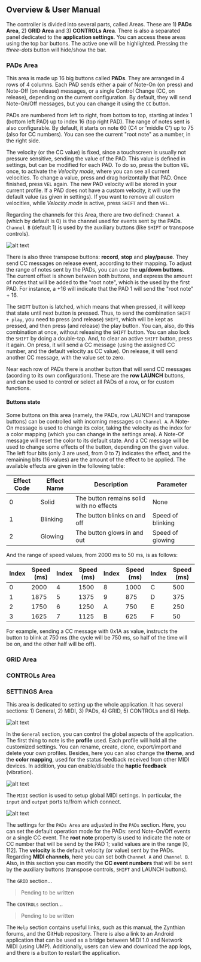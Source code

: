 ## Overview & User Manual

The controller is divided into several parts, called Areas. These are 1) **PADs Area**, 2) **GRID Area** and 3) **CONTROLs Area**. There is also a separated panel dedicated to the **application settings**. You can access these areas using the top bar buttons. The active one will be highlighted. Pressing the *three-dots* button will hide/show the bar.


### PADs Area

This area is made up 16 big buttons called **PADs**. They are arranged in 4 rows of 4 columns. Each PAD sends either a pair of Note-On (on press) and Note-Off (on release) messages, or a single Control Change (CC, on release), depending on the current configuration. By default, they will send Note-On/Off messages, but you can change it using the `CC` button.

PADs are numbered from left to right, from bottom to top, starting at index 1 (bottom left PAD) up to index 16 (top right PAD). The range of notes sent is also configurable. By default, it starts on note 60 (C4 or 'middle C') up to 75 (also for CC numbers). You can see the current "root note" as a number, in the right side.

The velocity (or the CC value) is fixed, since a touchscreen is usually not pressure sensitive, sending the value of the PAD. This value is defined in settings, but can be modified for each PAD. To do so, press the button `VEL` once, to activate the *Velocity mode*, where you can see all current velocities. To change a value, press and drag horizontally that PAD. Once finished, press `VEL` again. The new PAD velocity will be stored in your current profile. If a PAD does not have a custom velocity, it will use the default value (as given in settings). If you want to remove all custom velocities, while *Velocity mode* is active, press `SHIFT` and then `VEL`.

Regarding the channels for this Area, there are two defined: `Channel A` (which by default is 0) is the channel used for events sent by the PADs. `Channel B` (default 1) is used by the auxiliary buttons (like `SHIFT` or transpose controls).

![alt text](img/pads-area.png)

There is also three transpose buttons: **record**, **stop** and **play/pause**. They send CC messages  on release event, according to their mapping. To adjust the range of notes sent by the PADs, you can use the **up/down buttons**. The current offset is shown between both buttons, and express the amount of notes that will be added to the "root note", which is the used by the first PAD. For instance, a +16 will indicate that the PAD 1 will send the "root note" + 16.

The `SHIFT` button is latched, which means that when pressed, it will keep that state until next button is pressed. Thus, to send the combination `SHIFT + play`, you need to press (and release) `SHIFT`, which will be kept as pressed, and then press (and release) the play button. You can, also, do this combination at once, without releasing the `SHIFT` button. You can also lock the `SHIFT` by doing a double-tap. And, to clear an active `SHIFT` button, press it again. On press, it will send a CC message (using the assigned CC number, and the default velocity as CC value). On release, it will send another CC message, with the value set to zero.

Near each row of PADs there is another button that will send CC messages (acording to its own configuration). These are the **row LAUNCH** buttons, and can be used to control or select all PADs of a row, or for custom functions.

#### Buttons state

Some buttons on this area (namely, the PADs, row LAUNCH and transpose buttons) can be controlled with incoming messages on `Channel A`. A Note-On message is used to change its color, taking the velocity as the index for a color mapping (which you can change in the settings area). A Note-Of message will reset the color to its default state. And a CC message will be used to change some effects of the button, depending on the given value. The left four bits (only 3 are used, from 0 to 7) indicates the effect, and the remaining bits (16 values) are the amount of the effect to be applied. The available effects are given in the following table:

| Effect Code | Effect Name | Description                               | Parameter         |
|-------------|-------------|-------------------------------------------|-------------------|
| 0           | Solid       | The button remains solid with no effects  | None              |
| 1           | Blinking    | The button blinks on and off              | Speed of blinking |
| 2           | Glowing     | The button glows in and out               | Speed of glowing  |

And the range of speed values, from 2000 ms to 50 ms, is as follows:

| Index | Speed (ms) | Index | Speed (ms) | Index | Speed (ms) | Index | Speed (ms) |
|-------|------------|-------|------------|-------|------------|-------|------------|
| 0     | 2000       | 4     | 1500       | 8     | 1000       | C     | 500        |
| 1     | 1875       | 5     | 1375       | 9     | 875        | D     | 375        |
| 2     | 1750       | 6     | 1250       | A     | 750        | E     | 250        |
| 3     | 1625       | 7     | 1125       | B     | 625        | F     | 50         |

For example, sending a CC message with 0x1A as value, instructs the button to blink at 750 ms (the cycle will be 750 ms, so half of the time will be on, and the other half will be off).


### GRID Area


### CONTROLs Area


### SETTINGS Area

This area is dedicated to setting up the whole application. It has several sections: 1) General, 2) MIDI, 3) PADs, 4) GRID, 5) CONTROLs and 6) Help.

![alt text](img/settings-area-general.png)

In the `General` section, you can control the global aspects of the application. The first thing to note is the **profile** used. Each profile will hold all the customized settings. You can rename, create, clone, export/import and delete your own profiles. Besides, here you can also change the **theme**, and the **color mapping**, used for the status feedback received from other MIDI devices. In addition, you can enable/disable the **haptic feedback** (vibration).

![alt text](img/settings-area-midi.png)

The `MIDI` section is used to setup global MIDI settings. In particular, the `input` and `output` ports to/from which connect.

![alt text](img/settings-area-pads.png)

The settings for the `PADs Area` are adjusted in the `PADs` section. Here, you can set the default operation mode for the PADs: send Note-On/Off events or a single CC event. The **root note** property is used to indicate the note or CC number that will be send by the PAD 1; valid values are in the range [0, 112]. The **velocity** is the default velocity (or value) sent by the PADs. Regarding **MIDI channels**, here you can set both `Channel A` and `Channel B`. Also, in this section you can modify the **CC event numbers** that will be sent by the auxiliary buttons (transpose controls, `SHIFT` and LAUNCH buttons).

The `GRID` section...
> Pending to be written

The `CONTROLs` section...
> Pending to be written

The `Help` section contains useful links, such as this manual, the Zynthian forums, and the GitHub repository. There is also a link to an Android application that can be used as a bridge between MIDI 1.0 and Network MIDI (using UMP). Additionally, users can view and download the app logs, and there is a button to restart the application.

